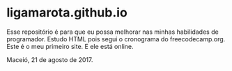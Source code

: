 # ligamarota.github.io
Esse repositório é para que eu possa melhorar nas minhas habilidades de programador. 
Estudo HTML pois segui o cronograma do freecodecamp.org.
Este é o meu primeiro site. E ele está online.

Maceió, 21 de agosto de 2017.

